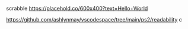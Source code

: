 scrabble
https://placehold.co/600x400?text=Hello+World

https://github.com/ashlynmay/vscodespace/tree/main/ps2/readability
c